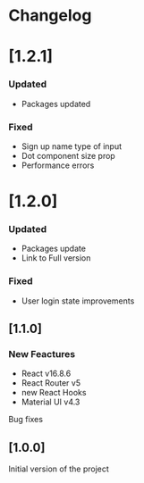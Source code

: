 # Changelog

# [1.2.1]

### Updated
- Packages updated

### Fixed
- Sign up name type of input
- Dot component size prop
- Performance errors

# [1.2.0]

### Updated
- Packages update
- Link to Full version

### Fixed
- User login state improvements

## [1.1.0]

### New Feactures

- React v16.8.6
- React Router v5
- new React Hooks
- Material UI v4.3

Bug fixes

## [1.0.0]

Initial version of the project
